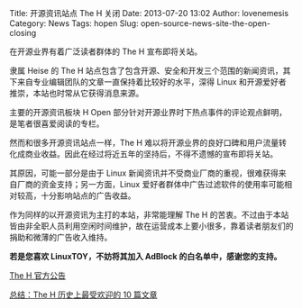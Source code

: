 Title: 开源资讯站点 The H 关闭
Date: 2013-07-20 13:02
Author: lovenemesis
Category: News
Tags: hopen
Slug: open-source-news-site-the-open-closing

在开源业界有着广泛读者群体的 The H 宣布即将关站。

隶属 Heise 的 The H
站点包含了包含开源、安全和开发三个范围的新闻资讯，其下来自专业编辑团队的文章一直保持着比较好的水平，深得
Linux 和开源爱好者推崇，本站也时常从它获得消息来源。

主要的开源资讯板块 H Open
部分针对开源业界时下热点事件的评论观点鲜明，是笔者很喜爱阅读的专栏。

然而和很多开源资讯站点一样，The H
难以将开源业界的良好口碑和用户流量转化成商业收益。因此在经过将近五年的坚持后，不得不遗憾的宣布即将关站。

其原因，可能一部分是由于 Linux
新闻资讯并不受商业厂商的重视，很难获得来自厂商的资金支持；另一方面，Linux
爱好者群体中广告过滤软件的使用率可能相对较高，十分影响站点的广告收益。

作为同样的以开源资讯为主打的本站，非常能理解 The H
的苦衷。不过由于本站皆由非全职人员利用空闲时间维护，故在运营成本上要小很多，靠着读者朋友们的捐助和微薄的广告收入维持。

**若是您喜欢 LinuxTOY，不妨将其加入 AdBlock 的白名单中，感谢您的支持。**

[The H
官方公告](http://www.h-online.com/open/news/item/The-H-is-closing-down-1920027.html)

[总结：The H 历史上最受欢迎的 10
篇文章](http://www.h-online.com/features/The-Final-H-Roundup-1919816.html)
